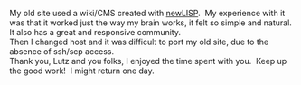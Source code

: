 My old site used a wiki/CMS created with
[newLISP](http://www.newlisp.org "an easy and smooth variant of Lisp"). 
My experience with it was that it worked just the way my brain
works, it felt so simple and natural. It also has a great and
responsive community.  
Then I changed host and it was difficult to port my old site, due
to the absence of ssh/scp access.  
Thank you, Lutz and you folks, I enjoyed the time spent with you. 
Keep up the good work!  I might return one day.


